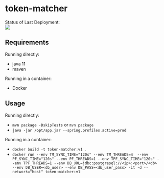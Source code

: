 # token-matcher

Status of Last Deployment:<br>
<img src="https://github.com/mapofzones/token-matcher/workflows/Java%20CI/badge.svg"><br>

## Requirements

Running directly:
* java 11
* maven

Running in a container:
* Docker

## Usage

Running directly:
* `mvn package -DskipTests` or `mvn package`
* `java -jar /opt/app.jar --spring.profiles.active=prod`

Running in a container:
* `docker build -t token-matcher:v1 .`
* `docker run --env TM_SYNC_TIME="120s" --env TM_THREADS=4  --env PF_SYNC_TIME="120s" --env PF_THREADS=1 --env TPF_SYNC_TIME="120s" --env TPF_THREADS=1 --env DB_URL=jdbc:postgresql://<ip>:<port>/<db> --env DB_USER=<db_user> --env DB_PASS=<db_user_pass> -it -d --network="host" token-matcher:v1`
